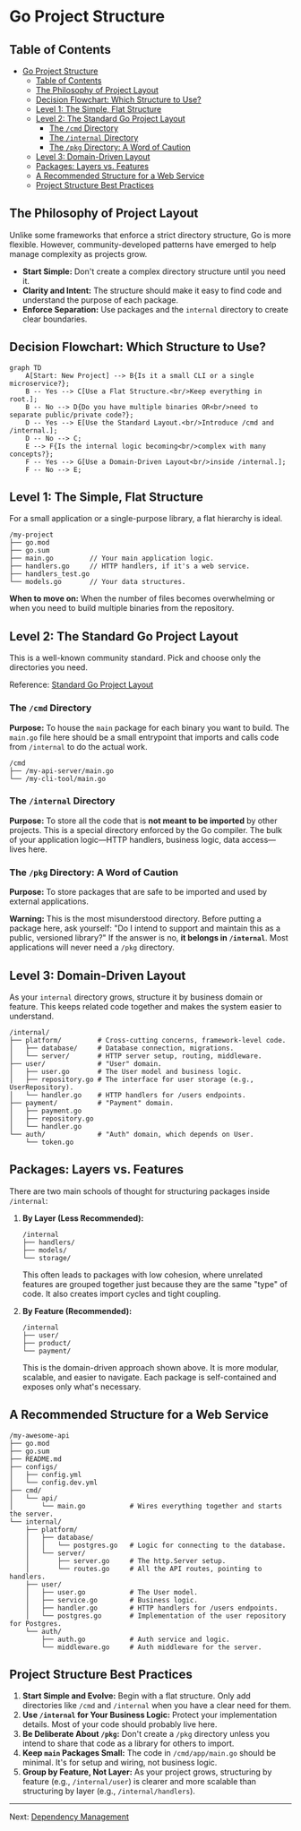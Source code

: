 # Go Project Structure

## Table of Contents
- [Go Project Structure](#go-project-structure)
  - [Table of Contents](#table-of-contents)
  - [The Philosophy of Project Layout](#the-philosophy-of-project-layout)
  - [Decision Flowchart: Which Structure to Use?](#decision-flowchart-which-structure-to-use)
  - [Level 1: The Simple, Flat Structure](#level-1-the-simple-flat-structure)
  - [Level 2: The Standard Go Project Layout](#level-2-the-standard-go-project-layout)
    - [The `/cmd` Directory](#the-cmd-directory)
    - [The `/internal` Directory](#the-internal-directory)
    - [The `/pkg` Directory: A Word of Caution](#the-pkg-directory-a-word-of-caution)
  - [Level 3: Domain-Driven Layout](#level-3-domain-driven-layout)
  - [Packages: Layers vs. Features](#packages-layers-vs-features)
  - [A Recommended Structure for a Web Service](#a-recommended-structure-for-a-web-service)
  - [Project Structure Best Practices](#project-structure-best-practices)

## The Philosophy of Project Layout

Unlike some frameworks that enforce a strict directory structure, Go is more flexible. However, community-developed patterns have emerged to help manage complexity as projects grow.

-   **Start Simple:** Don't create a complex directory structure until you need it.
-   **Clarity and Intent:** The structure should make it easy to find code and understand the purpose of each package.
-   **Enforce Separation:** Use packages and the `internal` directory to create clear boundaries.

## Decision Flowchart: Which Structure to Use?

```mermaid
graph TD
    A[Start: New Project] --> B{Is it a small CLI or a single microservice?};
    B -- Yes --> C[Use a Flat Structure.<br/>Keep everything in root.];
    B -- No --> D{Do you have multiple binaries OR<br/>need to separate public/private code?};
    D -- Yes --> E[Use the Standard Layout.<br/>Introduce /cmd and /internal.];
    D -- No --> C;
    E --> F{Is the internal logic becoming<br/>complex with many concepts?};
    F -- Yes --> G[Use a Domain-Driven Layout<br/>inside /internal.];
    F -- No --> E;
```

## Level 1: The Simple, Flat Structure

For a small application or a single-purpose library, a flat hierarchy is ideal.

```
/my-project
├── go.mod
├── go.sum
├── main.go         // Your main application logic.
├── handlers.go     // HTTP handlers, if it's a web service.
├── handlers_test.go
└── models.go       // Your data structures.
```
**When to move on:** When the number of files becomes overwhelming or when you need to build multiple binaries from the repository.

## Level 2: The Standard Go Project Layout

This is a well-known community standard. Pick and choose only the directories you need.

Reference: [Standard Go Project Layout](https://github.com/golang-standards/project-layout)

### The `/cmd` Directory

**Purpose:** To house the `main` package for each binary you want to build. The `main.go` file here should be a small entrypoint that imports and calls code from `/internal` to do the actual work.

```
/cmd
├── /my-api-server/main.go
└── /my-cli-tool/main.go
```

### The `/internal` Directory

**Purpose:** To store all the code that is **not meant to be imported** by other projects. This is a special directory enforced by the Go compiler. The bulk of your application logic—HTTP handlers, business logic, data access—lives here.

### The `/pkg` Directory: A Word of Caution

**Purpose:** To store packages that are safe to be imported and used by external applications.

**Warning:** This is the most misunderstood directory. Before putting a package here, ask yourself: "Do I intend to support and maintain this as a public, versioned library?" If the answer is no, **it belongs in `/internal`**. Most applications will never need a `/pkg` directory.

## Level 3: Domain-Driven Layout

As your `internal` directory grows, structure it by business domain or feature. This keeps related code together and makes the system easier to understand.

```
/internal/
├── platform/         # Cross-cutting concerns, framework-level code.
│   ├── database/     # Database connection, migrations.
│   └── server/       # HTTP server setup, routing, middleware.
├── user/             # "User" domain.
│   ├── user.go       # The User model and business logic.
│   ├── repository.go # The interface for user storage (e.g., UserRepository).
│   └── handler.go    # HTTP handlers for /users endpoints.
├── payment/          # "Payment" domain.
│   ├── payment.go
│   ├── repository.go
│   └── handler.go
└── auth/             # "Auth" domain, which depends on User.
    └── token.go
```

## Packages: Layers vs. Features

There are two main schools of thought for structuring packages inside `/internal`:

1.  **By Layer (Less Recommended):**
    ```
    /internal
    ├── handlers/
    ├── models/
    └── storage/
    ```
    This often leads to packages with low cohesion, where unrelated features are grouped together just because they are the same "type" of code. It also creates import cycles and tight coupling.

2.  **By Feature (Recommended):**
    ```
    /internal
    ├── user/
    ├── product/
    └── payment/
    ```
    This is the domain-driven approach shown above. It is more modular, scalable, and easier to navigate. Each package is self-contained and exposes only what's necessary.

## A Recommended Structure for a Web Service

```
/my-awesome-api
├── go.mod
├── go.sum
├── README.md
├── configs/
│   ├── config.yml
│   └── config.dev.yml
├── cmd/
│   └── api/
│       └── main.go           # Wires everything together and starts the server.
└── internal/
    ├── platform/
    │   ├── database/
    │   │   └── postgres.go   # Logic for connecting to the database.
    │   └── server/
    │       ├── server.go     # The http.Server setup.
    │       └── routes.go     # All the API routes, pointing to handlers.
    ├── user/
    │   ├── user.go           # The User model.
    │   ├── service.go        # Business logic.
    │   ├── handler.go        # HTTP handlers for /users endpoints.
    │   └── postgres.go       # Implementation of the user repository for Postgres.
    └── auth/
        ├── auth.go           # Auth service and logic.
        └── middleware.go     # Auth middleware for the server.
```

## Project Structure Best Practices

1.  **Start Simple and Evolve:** Begin with a flat structure. Only add directories like `/cmd` and `/internal` when you have a clear need for them.
2.  **Use `/internal` for Your Business Logic:** Protect your implementation details. Most of your code should probably live here.
3.  **Be Deliberate About `/pkg`:** Don't create a `/pkg` directory unless you intend to share that code as a library for others to import.
4.  **Keep `main` Packages Small:** The code in `/cmd/app/main.go` should be minimal. It's for setup and wiring, not business logic.
5.  **Group by Feature, Not Layer:** As your project grows, structuring by feature (e.g., `/internal/user`) is clearer and more scalable than structuring by layer (e.g., `/internal/handlers`).

---

Next: [Dependency Management](14-dependency-management.md) 